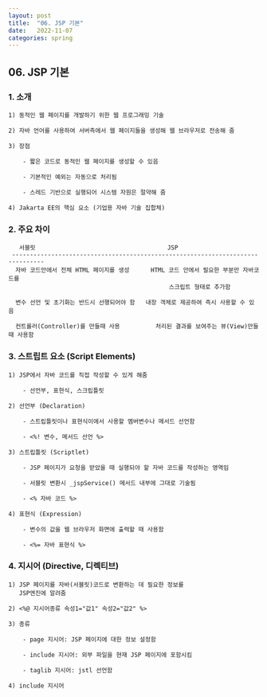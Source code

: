```yaml
---
layout: post
title:  "06. JSP 기본"
date:   2022-11-07
categories: spring
---
```


## 06. JSP 기본

### 1. 소개 

    1) 동적인 웹 페이지를 개발하기 위한 웹 프로그래밍 기술 

    2) 자바 언어를 사용하여 서버측에서 웹 페이지들을 생성해 웹 브라우저로 전송해 줌

    3) 장점

        - 짧은 코드로 동적인 웹 페이지를 생성할 수 있음

        - 기본적인 예외는 자동으로 처리됨 

        - 스레드 기반으로 실행되어 시스템 자원은 절약해 줌

    4) Jakarta EE의 핵심 요소 (기업용 자바 기술 집합체)

### 2. 주요 차이 

       서블릿                                     JSP
     -------------------------------------------------------------------------------
      자바 코드안에서 전체 HTML 페이지를 생성      HTML 코드 안에서 필요한 부분만 자바코드를
                                                 스크립트 형태로 추가함

      변수 선언 및 초기화는 반드시 선행되어야 함   내장 객체로 제공하여 즉시 사용할 수 있음

      컨트롤러(Controller)를 만들때 사용          처리된 결과를 보여주는 뷰(View)만들때 사용함                                          

### 3. 스트립트 요소 (Script Elements)

    1) JSP에서 자바 코드를 직접 작성할 수 있게 해줌

        - 선언부, 표현식, 스크립틀릿 

    2) 선언부 (Declaration)

        - 스트립틀릿이나 표현식이에서 사용할 멤버변수나 메서드 선언함 

        - <%! 변수, 메서드 선언 %>      

    3) 스트립틀릿 (Scriptlet)

        - JSP 페이지가 요청을 받았을 때 실행되야 할 자바 코드를 작성하는 영역임

        - 서블릿 변환시 _jspService() 메서드 내부에 그대로 기술됨 

        - <% 자바 코드 %>

    4) 표현식 (Expression)

        - 변수의 값을 웹 브라우저 화면에 출력할 때 사용함 

        - <%= 자바 표현식 %>        

### 4. 지시어 (Directive, 디렉티브)

    1) JSP 페이지를 자바(서블릿)코드로 변환하는 데 필요한 정보를 
       JSP엔진에 알려줌

    2) <%@ 지시어종류 속성1="값1" 속성2="값2" %>   

    3) 종류

        - page 지시어: JSP 페이지에 대한 정보 설정함 

        - include 지시어: 외부 파일을 현재 JSP 페이지에 포함시킴 

        - taglib 지시어: jstl 선언함 

    4) include 지시어 
    


